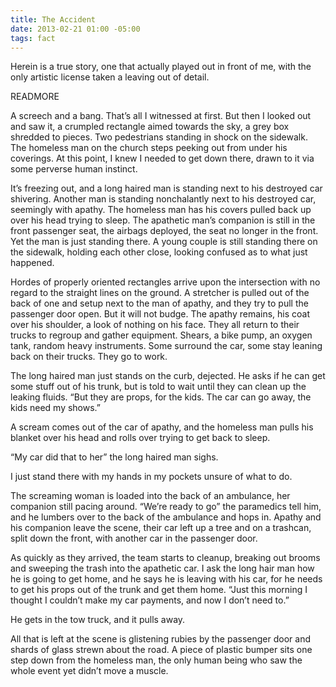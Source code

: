 ```yaml
---
title: The Accident
date: 2013-02-21 01:00 -05:00
tags: fact
---
```


Herein is a true story, one that actually played out in front of me, with the only artistic license taken a leaving out of detail.

READMORE

A screech and a bang. That’s all I witnessed at first. But then I looked out and saw it, a crumpled rectangle aimed towards the sky, a grey box shredded to pieces. Two pedestrians standing in shock on the sidewalk. The homeless man on the church steps peeking out from under his coverings. At this point, I knew I needed to get down there, drawn to it via some perverse human instinct.

It’s freezing out, and a long haired man is standing next to his destroyed car shivering. Another man is standing nonchalantly next to his destroyed car, seemingly with apathy. The homeless man has his covers pulled back up over his head trying to sleep. The apathetic man’s companion is still in the front passenger seat, the airbags deployed, the seat no longer in the front. Yet the man is just standing there. A young couple is still standing there on the sidewalk, holding each other close, looking confused as to what just happened.

Hordes of properly oriented rectangles arrive upon the intersection with no regard to the straight lines on the ground. A stretcher is pulled out of the back of one and setup next to the man of apathy, and they try to pull the passenger door open. But it will not budge. The apathy remains, his coat over his shoulder, a look of nothing on his face. They all return to their trucks to regroup and gather equipment. Shears, a bike pump, an oxygen tank, random heavy instruments. Some surround the car, some stay leaning back on their trucks. They go to work.

The long haired man just stands on the curb, dejected. He asks if he can get some stuff out of his trunk, but is told to wait until they can clean up the leaking fluids. “But they are props, for the kids. The car can go away, the kids need my shows.”

A scream comes out of the car of apathy, and the homeless man pulls his blanket over his head and rolls over trying to get back to sleep.

“My car did that to her” the long haired man sighs.

I just stand there with my hands in my pockets unsure of what to do.

The screaming woman is loaded into the back of an ambulance, her companion still pacing around. “We’re ready to go” the paramedics tell him, and he lumbers over to the back of the ambulance and hops in. Apathy and his companion leave the scene, their car left up a tree and on a trashcan, split down the front, with another car in the passenger door.

As quickly as they arrived, the team starts to cleanup, breaking out brooms and sweeping the trash into the apathetic car. I ask the long hair man how he is going to get home, and he says he is leaving with his car, for he needs to get his props out of the trunk and get them home. “Just this morning I thought I couldn’t make my car payments, and now I don’t need to.”

He gets in the tow truck, and it pulls away.

All that is left at the scene is glistening rubies by the passenger door and shards of glass strewn about the road. A piece of plastic bumper sits one step down from the homeless man, the only human being who saw the whole event yet didn’t move a muscle.
